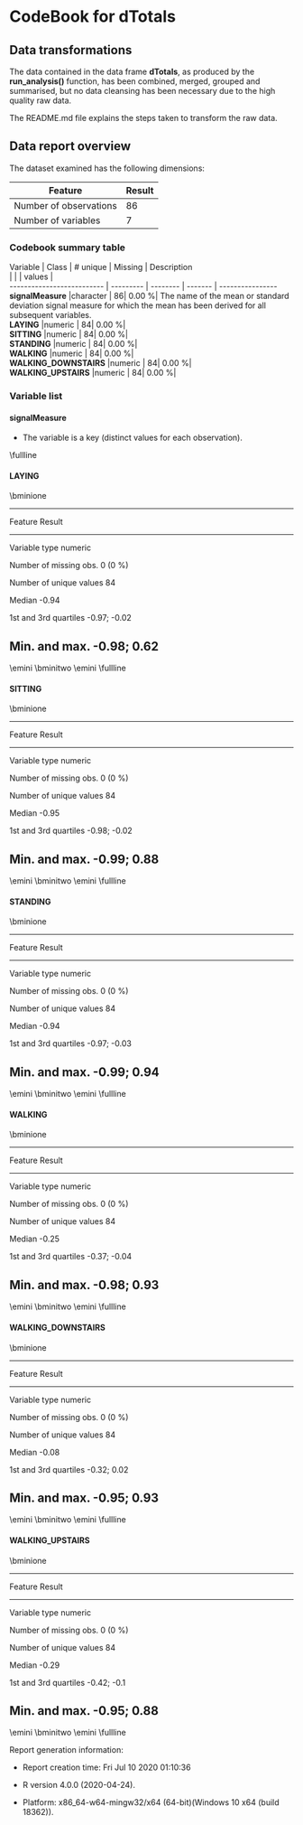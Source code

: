 # CodeBook for dTotals

## Data transformations

The data contained in the data frame **dTotals**, as produced by the **run_analysis()** function, has been combined, merged, grouped and summarised, but no data cleansing has been necessary due to the high quality raw data.

The README.md file explains the steps taken to transform the raw data.

## Data report overview
The dataset examined has the following dimensions:


Feature                 |  Result
----------------------- | -------
Number of observations  |      86
Number of variables     |       7


### Codebook summary table


Variable                   | Class     | # unique | Missing | Description  
                           |           |          | values  |                      
-------------------------- | --------- | -------- | ------- | ----------------
**signalMeasure**          |character  |        86|   0.00 %| The name of the mean or standard deviation signal measure for which the mean has been derived for all subsequent variables.              
**LAYING**                 |numeric    |        84|   0.00 %|   
**SITTING**                |numeric    |        84|   0.00 %|                
**STANDING**               |numeric    |        84|   0.00 %|                
**WALKING**                |numeric    |        84|   0.00 %|                
**WALKING\_DOWNSTAIRS**    |numeric    |        84|   0.00 %|                
**WALKING\_UPSTAIRS**      |numeric    |        84|   0.00 %|                


### Variable list
#### signalMeasure

* The variable is a key (distinct values for each observation).

\fullline

#### LAYING

\bminione

----------------------------------------
Feature                           Result
------------------------- --------------
Variable type                    numeric

Number of missing obs.           0 (0 %)

Number of unique values               84

Median                             -0.94

1st and 3rd quartiles       -0.97; -0.02

Min. and max.                -0.98; 0.62
----------------------------------------

\emini
\bminitwo
\emini
\fullline

#### SITTING

\bminione

----------------------------------------
Feature                           Result
------------------------- --------------
Variable type                    numeric

Number of missing obs.           0 (0 %)

Number of unique values               84

Median                             -0.95

1st and 3rd quartiles       -0.98; -0.02

Min. and max.                -0.99; 0.88
----------------------------------------

\emini
\bminitwo
\emini
\fullline

#### STANDING

\bminione

----------------------------------------
Feature                           Result
------------------------- --------------
Variable type                    numeric

Number of missing obs.           0 (0 %)

Number of unique values               84

Median                             -0.94

1st and 3rd quartiles       -0.97; -0.03

Min. and max.                -0.99; 0.94
----------------------------------------

\emini
\bminitwo
\emini
\fullline

#### WALKING

\bminione

----------------------------------------
Feature                           Result
------------------------- --------------
Variable type                    numeric

Number of missing obs.           0 (0 %)

Number of unique values               84

Median                             -0.25

1st and 3rd quartiles       -0.37; -0.04

Min. and max.                -0.98; 0.93
----------------------------------------

\emini
\bminitwo
\emini
\fullline

#### WALKING\_DOWNSTAIRS

\bminione

---------------------------------------
Feature                          Result
------------------------- -------------
Variable type                   numeric

Number of missing obs.          0 (0 %)

Number of unique values              84

Median                            -0.08

1st and 3rd quartiles       -0.32; 0.02

Min. and max.               -0.95; 0.93
---------------------------------------

\emini
\bminitwo
\emini
\fullline

#### WALKING\_UPSTAIRS

\bminione

---------------------------------------
Feature                          Result
------------------------- -------------
Variable type                   numeric

Number of missing obs.          0 (0 %)

Number of unique values              84

Median                            -0.29

1st and 3rd quartiles       -0.42; -0.1

Min. and max.               -0.95; 0.88
---------------------------------------


\emini
\bminitwo
\emini
\fullline

Report generation information:

 *  Report creation time: Fri Jul 10 2020 01:10:36

 *  R version 4.0.0 (2020-04-24).

 *  Platform: x86_64-w64-mingw32/x64 (64-bit)(Windows 10 x64 (build 18362)).
